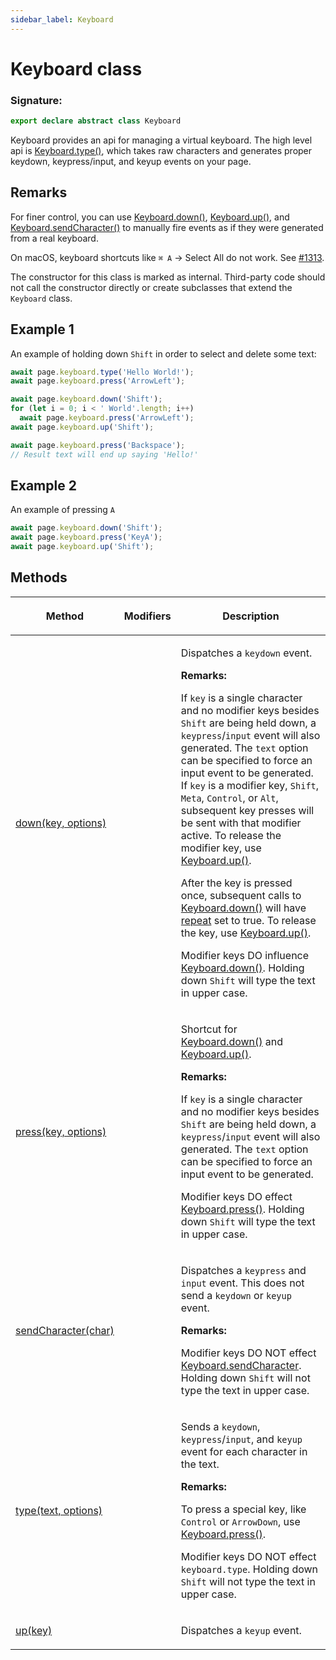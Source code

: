 ```yaml
---
sidebar_label: Keyboard
---
```


# Keyboard class

### Signature:

```typescript
export declare abstract class Keyboard
```

Keyboard provides an api for managing a virtual keyboard. The high level api is [Keyboard.type()](./puppeteer.keyboard.type.md), which takes raw characters and generates proper keydown, keypress/input, and keyup events on your page.

## Remarks

For finer control, you can use [Keyboard.down()](./puppeteer.keyboard.down.md), [Keyboard.up()](./puppeteer.keyboard.up.md), and [Keyboard.sendCharacter()](./puppeteer.keyboard.sendcharacter.md) to manually fire events as if they were generated from a real keyboard.

On macOS, keyboard shortcuts like `⌘ A` -&gt; Select All do not work. See [\#1313](https://github.com/puppeteer/puppeteer/issues/1313).

The constructor for this class is marked as internal. Third-party code should not call the constructor directly or create subclasses that extend the `Keyboard` class.

## Example 1

An example of holding down `Shift` in order to select and delete some text:

```ts
await page.keyboard.type('Hello World!');
await page.keyboard.press('ArrowLeft');

await page.keyboard.down('Shift');
for (let i = 0; i < ' World'.length; i++)
  await page.keyboard.press('ArrowLeft');
await page.keyboard.up('Shift');

await page.keyboard.press('Backspace');
// Result text will end up saying 'Hello!'
```

## Example 2

An example of pressing `A`

```ts
await page.keyboard.down('Shift');
await page.keyboard.press('KeyA');
await page.keyboard.up('Shift');
```

## Methods

<table><thead><tr><th>

Method

</th><th>

Modifiers

</th><th>

Description

</th></tr></thead>
<tbody><tr><td>

<span id="down">[down(key, options)](./puppeteer.keyboard.down.md)</span>

</td><td>

</td><td>

Dispatches a `keydown` event.

**Remarks:**

If `key` is a single character and no modifier keys besides `Shift` are being held down, a `keypress`/`input` event will also generated. The `text` option can be specified to force an input event to be generated. If `key` is a modifier key, `Shift`, `Meta`, `Control`, or `Alt`, subsequent key presses will be sent with that modifier active. To release the modifier key, use [Keyboard.up()](./puppeteer.keyboard.up.md).

After the key is pressed once, subsequent calls to [Keyboard.down()](./puppeteer.keyboard.down.md) will have [repeat](https://developer.mozilla.org/en-US/docs/Web/API/KeyboardEvent/repeat) set to true. To release the key, use [Keyboard.up()](./puppeteer.keyboard.up.md).

Modifier keys DO influence [Keyboard.down()](./puppeteer.keyboard.down.md). Holding down `Shift` will type the text in upper case.

</td></tr>
<tr><td>

<span id="press">[press(key, options)](./puppeteer.keyboard.press.md)</span>

</td><td>

</td><td>

Shortcut for [Keyboard.down()](./puppeteer.keyboard.down.md) and [Keyboard.up()](./puppeteer.keyboard.up.md).

**Remarks:**

If `key` is a single character and no modifier keys besides `Shift` are being held down, a `keypress`/`input` event will also generated. The `text` option can be specified to force an input event to be generated.

Modifier keys DO effect [Keyboard.press()](./puppeteer.keyboard.press.md). Holding down `Shift` will type the text in upper case.

</td></tr>
<tr><td>

<span id="sendcharacter">[sendCharacter(char)](./puppeteer.keyboard.sendcharacter.md)</span>

</td><td>

</td><td>

Dispatches a `keypress` and `input` event. This does not send a `keydown` or `keyup` event.

**Remarks:**

Modifier keys DO NOT effect [Keyboard.sendCharacter](./puppeteer.keyboard.sendcharacter.md). Holding down `Shift` will not type the text in upper case.

</td></tr>
<tr><td>

<span id="type">[type(text, options)](./puppeteer.keyboard.type.md)</span>

</td><td>

</td><td>

Sends a `keydown`, `keypress`/`input`, and `keyup` event for each character in the text.

**Remarks:**

To press a special key, like `Control` or `ArrowDown`, use [Keyboard.press()](./puppeteer.keyboard.press.md).

Modifier keys DO NOT effect `keyboard.type`. Holding down `Shift` will not type the text in upper case.

</td></tr>
<tr><td>

<span id="up">[up(key)](./puppeteer.keyboard.up.md)</span>

</td><td>

</td><td>

Dispatches a `keyup` event.

</td></tr>
</tbody></table>
